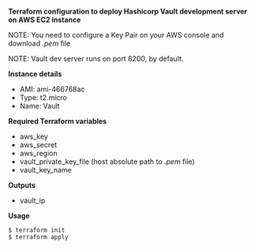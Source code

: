 **Terraform configuration to deploy Hashicorp Vault development server on AWS EC2 instance**

NOTE: You need to configure a Key Pair on your AWS console and download *.pem* file

NOTE: Vault dev server runs on port 8200, by default.

**Instance details**

- AMI: ami-466768ac
- Type: t2.micro
- Name: Vault

**Required Terraform variables**

- aws_key
- aws_secret
- aws_region
- vault_private_key_file (host absolute path to *.pem* file)
- vault_key_name

**Outputs**

- vault_ip

**Usage**

```
$ terraform init
$ terraform apply
